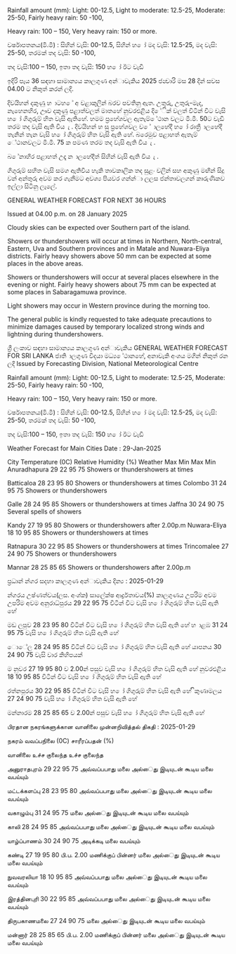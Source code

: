 Rainfall amount (mm): Light: 00-12.5, Light to moderate: 12.5-25, Moderate: 25-50, Fairly heavy rain: 50 -100,

Heavy rain: 100 – 150, Very heavy rain: 150 or more.

වර්ෂාපතනය(මි.මී) : සිහින් වැසි: 00-12.5, සිහින් හ ෝ මද වැසි: 12.5-25, මද වැසි: 25-50, තරමක් තද වැසි: 50 -100,

තද වැසි:100 – 150, ඉතා තද වැසි: 150 හ ෝ ඊට වැඩි

ඉදිරි පැය 36 සඳහා සාමාන්‍යය කාලගුණ අන්‍ාවැකිය 2025 ජන්‍වාරි මස 28 දින්‍ සවස 04.00 ට නිකුත් කරන්‍ ලදි.

දිවයිහන් දකුණු හ ාටහ ේ අ වළාකුලින් බරව පවතිනු ඇත. උතුරු, උතුරු-මැද, නැහෙනහිර, ඌව දකුණු පළාත්වලත් මාතහේ නුවරඑළිය දි ේික් වලත් විටින් විට වැසි හ ෝ ගිගුරුම් හිත වැසි ඇතිහේ. හමම ප්‍රහේශවල ඇතැම් ේථාන වලට මි.මි. 50ට වැඩි තරම තද වැසි ඇති විය ැ . දිවයිහන් හ සු ප්‍රහේශවල ව ේ ාලහේදී හ ෝ රාත්‍රී ාලහේදී තැනින් තැන වැසි හ ෝ ගිගුරුම් හිත වැසි ඇති හේ. බරෙමුව පළාහත් ඇතැම් ේථානවලට මි.මි. 75 ක පමණ තරම තද වැසි ඇති විය ැ .

බ ේනාහිර පළාහත් උදෑ න ාලහේදීත් සිහින් වැසි ඇති විය ැ .

ගිගුරුම් සහිත වැසි සමග ඇතිවිය හැකි තාවකාලික තද සුළං වලින් සහ අකුණු මඟින් සිදු වන්‍ අන්‍තුරු අවම කර ගැනීමට අවශ්‍ය පියවර ගන්න්‍ා ලලස ජන්‍තාවලගන් කාරුණිකව ඉල්ලා සිටිනු ලැලේ.

GENERAL WEATHER FORECAST FOR NEXT 36 HOURS

Issued at 04.00 p.m. on 28 January 2025

Cloudy skies can be expected over Southern part of the island.

Showers or thundershowers will occur at times in Northern, North-central, Eastern, Uva and Southern provinces and in Matale and Nuwara-Eliya districts. Fairly heavy showers above 50 mm can be expected at some places in the above areas.

Showers or thundershowers will occur at several places elsewhere in the evening or night. Fairly heavy showers about 75 mm can be expected at some places in Sabaragamuwa province.

Light showers may occur in Western province during the morning too.

The general public is kindly requested to take adequate precautions to minimize damages caused by temporary localized strong winds and lightning during thundershowers.

ශ්‍රී ලංකාව සඳහා සාමාන්‍යය කාලගුණ අන්‍ාවැකිය GENERAL WEATHER FORECAST FOR SRI LANKA ජාති ාලගුණ විදයා මධ්‍ය ේථානහේ, අනාවැකි අංශය මගින් නිකුත් රන ලදි Issued by Forecasting Division, National Meteorological Centre

Rainfall amount (mm): Light: 00-12.5, Light to moderate: 12.5-25, Moderate: 25-50, Fairly heavy rain: 50 -100,

Heavy rain: 100 – 150, Very heavy rain: 150 or more.

වර්ෂාපතනය(මි.මී) : සිහින් වැසි: 00-12.5, සිහින් හ ෝ මද වැසි: 12.5-25, මද වැසි: 25-50, තරමක් තද වැසි: 50 -100,

තද වැසි:100 – 150, ඉතා තද වැසි: 150 හ ෝ ඊට වැඩි

Weather Forecast for Main Cities Date : 29-Jan-2025

City Temperature (0C) Relative Humidity (%) Weather Max Min Max Min Anuradhapura 29 22 95 75 Showers or thundershowers at times

Batticaloa 28 23 95 80 Showers or thundershowers at times Colombo 31 24 95 75 Showers or thundershowers

Galle 28 24 95 85 Showers or thundershowers at times Jaffna 30 24 90 75 Several spells of showers

Kandy 27 19 95 80 Showers or thundershowers after 2.00p.m Nuwara-Eliya 18 10 95 85 Showers or thundershowers at times

Ratnapura 30 22 95 85 Showers or thundershowers at times Trincomalee 27 24 90 75 Showers or thundershowers

Mannar 28 25 85 65 Showers or thundershowers after 2.00p.m

ප්‍රධාන්‍ න්‍ගර සදහා කාලගුණ අන්‍ාවැකිය දින්‍ය : 2025-01-29

න්‍ගරය උෂ්ණත්වය(ලස. අංශ්‍ක) සාලේක්ෂ ආර්ද්‍රතාවය(%) කාලගුණය උපරිම අවම උපරිම අවම අනුරාධ්‍පුරය 29 22 95 75 විටින් විට වැසි හ ෝ ගිගුරුම් හිත වැසි ඇති හේ

මඩ ලපුව 28 23 95 80 විටින් විට වැසි හ ෝ ගිගුරුම් හිත වැසි ඇති හේ හ ාළඹ 31 24 95 75 වැසි හ ෝ ගිගුරුම් හිත වැසි ඇති හේ

ොේල 28 24 95 85 විටින් විට වැසි හ ෝ ගිගුරුම් හිත වැසි ඇති හේ යාපනය 30 24 90 75 වැසි වාර කිහිපයක්

ම නුවර 27 19 95 80 ව 2.00න් පසුව වැසි හ ෝ ගිගුරුම් හිත වැසි ඇති හේ නුවරඑළිය 18 10 95 85 විටින් විට වැසි හ ෝ ගිගුරුම් හිත වැසි ඇති හේ

රත්නපුරය 30 22 95 85 විටින් විට වැසි හ ෝ ගිගුරුම් හිත වැසි ඇති හේ ිකුණාමලය 27 24 90 75 වැසි හ ෝ ගිගුරුම් හිත වැසි ඇති හේ

මන්නාරම 28 25 85 65 ව 2.00න් පසුව වැසි හ ෝ ගිගුරුම් හිත වැසි ඇති හේ

பிரதான நகரங்களுக்கான வானிலை முன்னறிவித்தல் திகதி : 2025-01-29

நகரம் வவப்பநிலை (0C) சாரீரப்பதன் (%)

வானிலை உச்ச குலைந்த உச்ச குலைந்த

அனுராதபுரம் 29 22 95 75 அவ்வப்பபாது மலை அல்ைது இடியுடன் கூடிய மலை வபய்யும்

மட்டக்களப்பு 28 23 95 80 அவ்வப்பபாது மலை அல்ைது இடியுடன் கூடிய மலை வபய்யும்

வகாழும்பு 31 24 95 75 மலை அல்ைது இடியுடன் கூடிய மலை வபய்யும்

காலி 28 24 95 85 அவ்வப்பபாது மலை அல்ைது இடியுடன் கூடிய மலை வபய்யும்

யாழ்ப்பாணம் 30 24 90 75 அடிக்கடி மலை வபய்யும்

கண்டி 27 19 95 80 பி.ப. 2.00 மணிக்குப் பின்னர் மலை அல்ைது இடியுடன் கூடிய மலை வபய்யும்

நுவவரலியா 18 10 95 85 அவ்வப்பபாது மலை அல்ைது இடியுடன் கூடிய மலை வபய்யும்

இரத்தினபுரி 30 22 95 85 அவ்வப்பபாது மலை அல்ைது இடியுடன் கூடிய மலை வபய்யும்

திருபகாணமலை 27 24 90 75 மலை அல்ைது இடியுடன் கூடிய மலை வபய்யும்

மன்னார் 28 25 85 65 பி.ப. 2.00 மணிக்குப் பின்னர் மலை அல்ைது இடியுடன் கூடிய மலை வபய்யும்